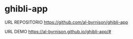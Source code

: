 # ghibli-app

URL REPOSITORIO
https://github.com/al-byrnison/ghibli-app

URL DEMO
https://al-byrnison.github.io/ghibli-app/#
